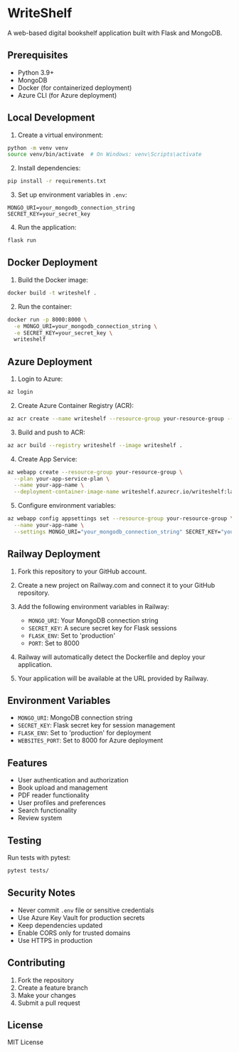 # WriteShelf

A web-based digital bookshelf application built with Flask and MongoDB.

## Prerequisites

- Python 3.9+
- MongoDB
- Docker (for containerized deployment)
- Azure CLI (for Azure deployment)

## Local Development

1. Create a virtual environment:
```bash
python -m venv venv
source venv/bin/activate  # On Windows: venv\Scripts\activate
```

2. Install dependencies:
```bash
pip install -r requirements.txt
```

3. Set up environment variables in `.env`:
```
MONGO_URI=your_mongodb_connection_string
SECRET_KEY=your_secret_key
```

4. Run the application:
```bash
flask run
```

## Docker Deployment

1. Build the Docker image:
```bash
docker build -t writeshelf .
```

2. Run the container:
```bash
docker run -p 8000:8000 \
  -e MONGO_URI=your_mongodb_connection_string \
  -e SECRET_KEY=your_secret_key \
  writeshelf
```

## Azure Deployment

1. Login to Azure:
```bash
az login
```

2. Create Azure Container Registry (ACR):
```bash
az acr create --name writeshelf --resource-group your-resource-group --sku Basic --admin-enabled true
```

3. Build and push to ACR:
```bash
az acr build --registry writeshelf --image writeshelf .
```

4. Create App Service:
```bash
az webapp create --resource-group your-resource-group \
  --plan your-app-service-plan \
  --name your-app-name \
  --deployment-container-image-name writeshelf.azurecr.io/writeshelf:latest
```

5. Configure environment variables:
```bash
az webapp config appsettings set --resource-group your-resource-group \
  --name your-app-name \
  --settings MONGO_URI="your_mongodb_connection_string" SECRET_KEY="your_secret_key"
```

## Railway Deployment

1. Fork this repository to your GitHub account.

2. Create a new project on Railway.com and connect it to your GitHub repository.

3. Add the following environment variables in Railway:
   - `MONGO_URI`: Your MongoDB connection string
   - `SECRET_KEY`: A secure secret key for Flask sessions
   - `FLASK_ENV`: Set to 'production'
   - `PORT`: Set to 8000

4. Railway will automatically detect the Dockerfile and deploy your application.

5. Your application will be available at the URL provided by Railway.

## Environment Variables

- `MONGO_URI`: MongoDB connection string
- `SECRET_KEY`: Flask secret key for session management
- `FLASK_ENV`: Set to 'production' for deployment
- `WEBSITES_PORT`: Set to 8000 for Azure deployment

## Features

- User authentication and authorization
- Book upload and management
- PDF reader functionality
- User profiles and preferences
- Search functionality
- Review system

## Testing

Run tests with pytest:
```bash
pytest tests/
```

## Security Notes

- Never commit `.env` file or sensitive credentials
- Use Azure Key Vault for production secrets
- Keep dependencies updated
- Enable CORS only for trusted domains
- Use HTTPS in production

## Contributing

1. Fork the repository
2. Create a feature branch
3. Make your changes
4. Submit a pull request

## License

MIT License
